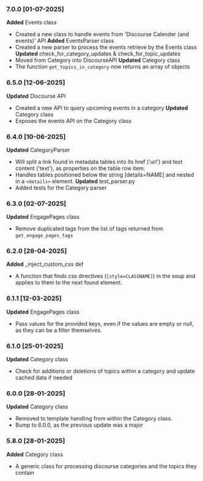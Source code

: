 ### 7.0.0 [01-07-2025]
**Added** Events class
- Created a new class to handle events from 'Discourse Calender (and events)' API
**Added** EventsParser class
- Created a new parser to process the events retrieve by the Events class
**Updated** check_for_category_updates & check_for_topic_updates
- Moved from Category into DiscourseAPI 
**Updated** Category class
- The function `get_topics_in_category` now returns an array of objects

### 6.5.0 [12-06-2025]
**Updated** Discourse API
- Created a new API to query upcoming events in a category
**Updated** Category class
- Exposes the events API on the Category class

### 6.4.0 [10-06-2025]
**Updated** CategoryParser
- Will split a link found in metadata tables into its href ('url') and text content ('text'), as properties on the table row item.
- Handles tables positioned below the string [details=NAME] and nested in a `<details>` element.
**Updated** test_parser.py
- Added tests for the Category parser

### 6.3.0 [02-07-2025]
**Updated** EngagePages class
- Remove duplicated tags from the list of tags returned from `get_engage_pages_tags`

### 6.2.0 [28-04-2025]
**Added** _inject_custom_css def
- A function that finds css directives (`[style=CLASSNAME]`) in the soup and applies to them to the next found element.

### 6.1.1 [12-03-2025]
**Updated** EngagePages class
- Pass values for the provided keys, even if the values are empty or null, as they can be a filter themselves.

### 6.1.0 [25-01-2025]
**Updated** Category class
- Check for additions or deletions of topics within a category and update cached data if needed

### 6.0.0 [28-01-2025]
**Updated** Category class 
- Removed to template handling from within the Category class.
- Bump to 6.0.0, as the previous update was a major

### 5.8.0 [28-01-2025]
**Added** Category class 
- A generic class for processing discourse categories and the topics they contain
